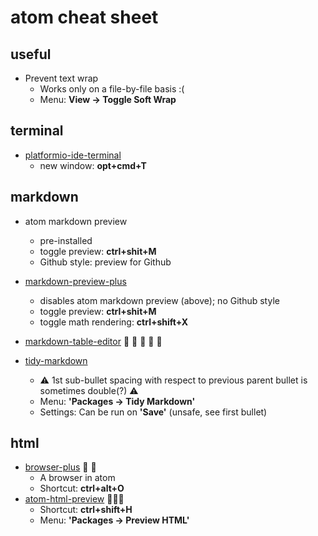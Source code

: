 # atom cheat sheet


## useful

- Prevent text wrap
   - Works only on a file-by-file basis :(
   - Menu: **View -> Toggle Soft Wrap**

## terminal

- [platformio-ide-terminal](https://atom.io/packages/platformio-ide-terminal)
  - new window: **opt+cmd+T**

## markdown

- atom markdown preview
  - pre-installed
  - toggle preview: **ctrl+shit+M**
  - Github style: preview for Github

- [markdown-preview-plus](https://atom.io/packages/markdown-preview-plus)
  - disables atom markdown preview (above); no Github style
  - toggle preview: **ctrl+shit+M**
  - toggle math rendering: **ctrl+shift+X**

- [markdown-table-editor](https://atom.io/packages/markdown-table-editor) :beer: :beer: :beer: :beer: :beer:


- [tidy-markdown](https://atom.io/packages/tidy-markdown)
   - :warning: 1st sub-bullet spacing with respect to previous parent bullet is sometimes double(?) :warning:
   - Menu: **'Packages -> Tidy Markdown'**
   - Settings: Can be run on **'Save'** (unsafe, see first bullet)

## html

- [browser-plus](https://atom.io/packages/browser-plus) :beer: :beer:
   - A browser in atom
   - Shortcut: **ctrl+alt+O**
- [atom-html-preview](https://atom.io/packages/atom-html-preview) :beer::beer::beer:
   - Shortcut: **ctrl+shift+H**
   - Menu: **'Packages -> Preview HTML'**
